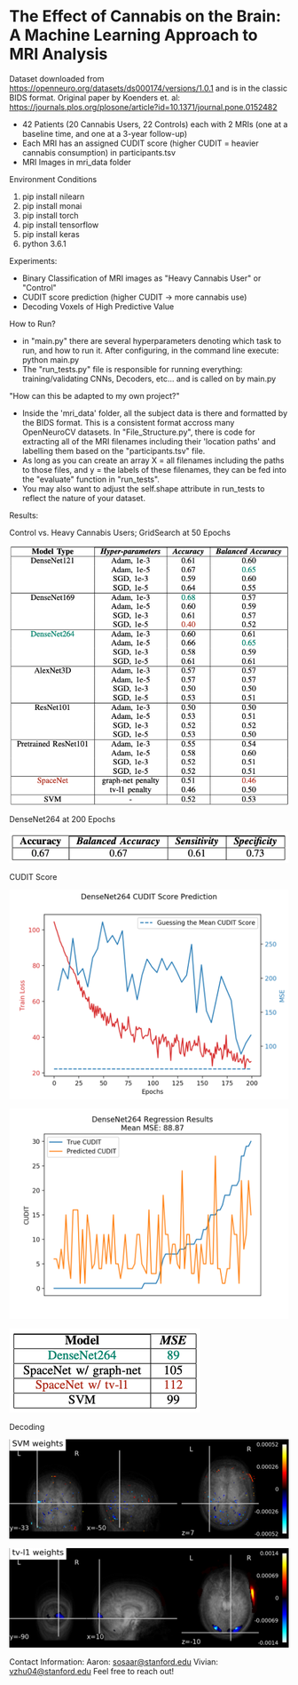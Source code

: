 # The Effect of Cannabis on the Brain: A Machine Learning Approach to MRI Analysis

Dataset downloaded from https://openneuro.org/datasets/ds000174/versions/1.0.1 and is in the classic BIDS format. Original paper by Koenders et. al: https://journals.plos.org/plosone/article?id=10.1371/journal.pone.0152482
  - 42 Patients (20 Cannabis Users, 22 Controls) each with 2 MRIs (one at a baseline time, and one at a 3-year follow-up)
  - Each MRI has an assigned CUDIT score (higher CUDIT = heavier cannabis consumption) in participants.tsv
  - MRI Images in mri_data folder

Environment Conditions
  1. pip install nilearn
  2. pip install monai
  3. pip install torch
  4. pip install tensorflow
  5. pip install keras
  6. python 3.6.1
 
 Experiments: 
  - Binary Classification of MRI images as "Heavy Cannabis User" or "Control"
  - CUDIT score prediction (higher CUDIT -> more cannabis use)
  - Decoding Voxels of High Predictive Value
 
 How to Run? 
  - in "main.py" there are several hyperparameters denoting which task to run, and how to run it. After configuring, in the command line execute: python main.py
  - The "run_tests.py" file is responsible for running everything: training/validating CNNs, Decoders, etc... and is called on by main.py
 
 "How can this be adapted to my own project?"
  - Inside the 'mri_data' folder, all the subject data is there and formatted by the BIDS format. This is a consistent format accross many OpenNeuroCV datasets. In "File_Structure.py", there is code for extracting all of the MRI filenames including their 'location paths' and labelling them based on the "participants.tsv" file. 
  - As long as you can create an array X = all filenames including the paths to those files, and y = the labels of these filenames, they can be fed into the "evaluate" function in "run_tests". 
  - You may also want to adjust the self.shape attribute in run_tests to reflect the nature of your dataset. 

Results:

Control vs. Heavy Cannabis Users; GridSearch at 50 Epochs

![GitHub Logo](/results/Classification_Results.png)

DenseNet264 at 200 Epochs

![GitHub Logo](/results/CNN_200epochs.png)

CUDIT Score

![GitHub Logo](/results/DenseNet264_CuditScorePrediction_TrainLoss.png)

![GitHub Logo](/results/DenseNet264_CuditScorePrediction_Visual.png)

![GitHub Logo](/results/Regression_Results.png)

Decoding

![GitHub Logo](/results/svm_decoding.png)

![GitHub Logo](/results/tv-l1BESTBEST.png)

Contact Information: 
Aaron: sosaar@stanford.edu
Vivian: vzhu04@stanford.edu
Feel free to reach out!


